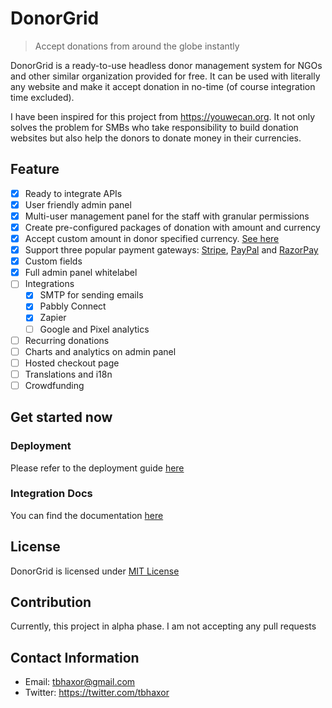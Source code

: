 # DonorGrid

> Accept donations from around the globe instantly

DonorGrid is a ready-to-use headless donor management system for NGOs and other similar organization provided for free. It can be used with literally any website and make it accept donation in no-time (of course integration time excluded).

I have been inspired for this project from https://youwecan.org. It not only solves the problem for SMBs who take responsibility to build donation websites but also help the donors to donate money in their currencies.

## Feature

- [x] Ready to integrate APIs
- [x] User friendly admin panel
- [x] Multi-user management panel for the staff with granular permissions
- [x] Create pre-configured packages of donation with amount and currency
- [x] Accept custom amount in donor specified currency. [See here](https://developer.paypal.com/docs/api/reference/currency-codes/)
- [x] Support three popular payment gateways: [Stripe](https://stripe.com), [PayPal](https://www.paypal.com/) and [RazorPay](https://razorpay.com)
- [x] Custom fields
- [x] Full admin panel whitelabel
- [ ] Integrations
  - [x] SMTP for sending emails
  - [x] Pabbly Connect
  - [x] Zapier
  - [ ] Google and Pixel analytics
- [ ] Recurring donations
- [ ] Charts and analytics on admin panel
- [ ] Hosted checkout page
- [ ] Translations and i18n
- [ ] Crowdfunding

## Get started now

### Deployment

Please refer to the deployment guide [here](https://github.com/donorgrid/DonorGrid/blob/main/DEPLOYMENT.md)

### Integration Docs

You can find the documentation [here](https://documenter.getpostman.com/view/11179382/TzmCfskJ)

## License

DonorGrid is licensed under [MIT License](https://github.com/donorgrid/DonorGrid/blob/main/LICENSE)

## Contribution

Currently, this project in alpha phase. I am not accepting any pull requests

## Contact Information

+ Email: tbhaxor@gmail.com
+ Twitter: https://twitter.com/tbhaxor
